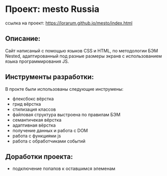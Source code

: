 # Проект: mesto Russia
ссылка на проект: https://lorarum.github.io/mesto/index.html

## Описание:
Сайт написаный с помощью языков CSS и HTML, по методологии БЭМ Nested, 
адаптированный под разные размеры экранв с использованием языка программирования JS.

## Инструменты разработки:
В прокте были использованы следующие инструмены:
- флексбокс вёрстка
- грид вёрстка
- стилизация классов
- файловая структура выстроена по правилам БЭМ
- семантичекая вёрстка
- адаптивная вёрстка
- получение данных и работа с DOM
- работа с функциями js
- работа с обработчиками событий

## Доработки проекта:
- подключение попапов к оставшимся элеменам

